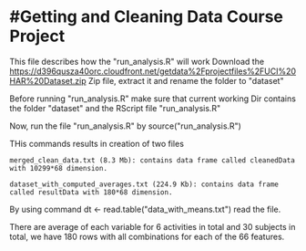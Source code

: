 #Getting and Cleaning Data Course Project
========================================================

This file describes how the "run_analysis.R" will work
Download the https://d396qusza40orc.cloudfront.net/getdata%2Fprojectfiles%2FUCI%20HAR%20Dataset.zip Zip file, extract it and rename the folder to "dataset"

Before running "run_analysis.R" make sure that current working Dir contains the folder "dataset" and the RScript file "run_analysis.R"

Now, run the file "run_analysis.R" by source("run_analysis.R")

THis commands results in creation of two files 
	
	merged_clean_data.txt (8.3 Mb): contains data frame called cleanedData with 10299*68 dimension.
	
	dataset_with_computed_averages.txt (224.9 Kb): contains data frame called resultData with 180*68 dimension.

By using command dt <- read.table("data_with_means.txt") read the file. 

There are average of each variable for 6 activities in total and 30 subjects in total, we have 180 rows with all combinations for each of the 66 features.
